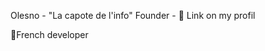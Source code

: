 Olesno - "La capote de l'info" Founder
    - 🔗 Link on my profil

🥐French developer

<!---
Trex-44/Trex-44 is a ✨ special ✨ repository because its `README.md` (this file) appears on your GitHub profile.
You can click the Preview link to take a look at your changes.
--->
